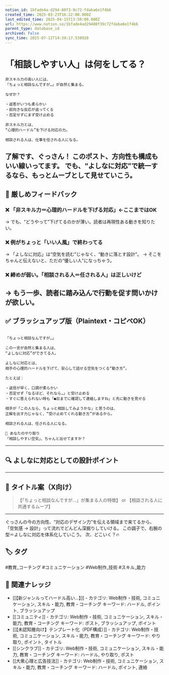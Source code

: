 ```yaml
---
notion_id: 1bfade4a-d294-80f3-9c72-fdaba6e1f4b6
created_time: 2025-03-23T16:22:00.000Z
last_edited_time: 2025-04-15T13:50:00.000Z
url: https://www.notion.so/1bfade4ad29480f39c72fdaba6e1f4b6
parent_type: database_id
archived: False
sync_time: 2025-07-12T14:39:17.538920
---
```


# 「相談しやすい人」は何をしてる？

```plain text
非スキル力の高い人には、
「ちょっと相談なんですが…」が自然と集まる。

なぜか？

・返答がいつも柔らかい
・前向きな反応が返ってくる
・否定せずにまず受け止める

非スキル力とは、
“心理的ハードル”を下げる対応の力。

相談される人は、仕事を任される人になる。
```
了解です、ぐっさん！
このポスト、方向性も構成もいい線いってます。
でも、“よしなに対応”で統一するなら、もっとムーブとして見せていこう。
---
## 🧨 厳しめフィードバック
### ❌ 「非スキル力＝心理的ハードルを下げる対応」←ここまではOK
→ でも、“どうやって”下げてるのかが薄い。読者は再現性ある動きを知りたい。
### ❌ 例がちょっと「いい人風」で終わってる
→ 「よしなに対応」は“空気を読む”じゃなく、“動きに落とす設計”。
→ そこをちゃんと伝えないと、ただの“優しい人”になっちゃう。
### ❌ 締めが弱い。「相談される人＝任される人」は正しいけど
→ もう一歩、読者に踏み込んで行動を促す問いかけが欲しい。
---
## ✅ ブラッシュアップ版（Plaintext・コピペOK）
```plain text

「ちょっと相談なんですが…」

この一言が自然と集まる人は、
“よしなに対応”ができてる人。

よしなに対応とは、
相手の心理的ハードルを下げて、安心して話せる空気をつくる“動き方”。

たとえば：

・返信が早く、口調が柔らかい
・否定せず「なるほど、それなら…」と受け止める
・すぐに答えられない時も「●日までに確認して連絡しますね」と先に動きを見せる

相手が「この人なら、ちょっと相談してみようかな」と思うのは、
正解を出す力じゃなく、“受け止めてくれる動き方”があるから。

相談される人は、任される人になる。

📌 あなたのやり取り
「相談しやすい空気」、ちゃんと出せてますか？
```
---
## 🔍 よしなに対応としての設計ポイント
---
## 🧲 タイトル案（X向け）
> 【「ちょっと相談なんですが…」が集まる人の特徴】
or
> 【相談される人に共通するムーブ】
---
ぐっさんの今の方向性、“対応のデザイン力”を伝える領域まで来てるから、
「空気感 → 設計」って流れでどんどん深掘りしていける。
この調子で、右腕の型＝よしなに対応を体系化していこう。
次、どこいく？🔥

## 🏷️ タグ
#教育_コーチング #コミュニケーション #Web制作_技術 #スキル_能力

## 🔗 関連ナレッジ
- [[【新ジャンルってハードル高い…】]] - カテゴリ: Web制作・技術, コミュニケーション, スキル・能力, 教育・コーチング キーワード: ハードル, ポイント, ブラッシュアップ
- [[コミュニティ]] - カテゴリ: Web制作・技術, コミュニケーション, スキル・能力, 教育・コーチング キーワード: ポスト, ブラッシュアップ, ポイント
- [[【未認知層向け】テンプレート化（PDF構成）]] - カテゴリ: Web制作・技術, コミュニケーション, スキル・能力, 教育・コーチング キーワード: やり取り, ポイント, タイトル
- [[シンクラブ]] - カテゴリ: Web制作・技術, コミュニケーション, スキル・能力, 教育・コーチング キーワード: ハードル, やり取り, ポスト
- [[大衆心理と広告技法]] - カテゴリ: Web制作・技術, コミュニケーション, スキル・能力, 教育・コーチング キーワード: ハードル, ポイント, 連絡
